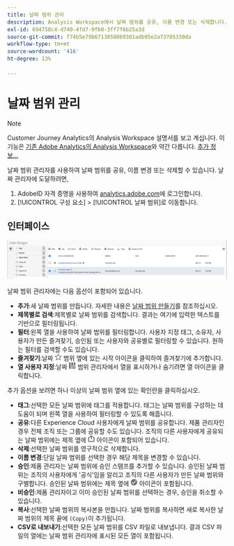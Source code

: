 ```yaml
---
title: 날짜 범위 관리
description: Analysis Workspace에서 날짜 범위를 공유, 이름 변경 또는 삭제합니다.
exl-id: 694758c4-d740-4fd7-9fb0-3ff7f6b25a3d
source-git-commit: f74b5e79b6713050869301adb95e2a73705330da
workflow-type: tm+mt
source-wordcount: '416'
ht-degree: 13%

---
```


# 날짜 범위 관리

>[!NOTE]
>
>Customer Journey Analytics의 Analysis Workspace 설명서를 보고 계십니다. 이 기능은 [기존 Adobe Analytics의 Analysis Workspace](https://experienceleague.adobe.com/docs/analytics/analyze/analysis-workspace/home.html?lang=ko-KR)와 약간 다릅니다. [추가 정보...](/help/getting-started/cja-aa.md)

날짜 범위 관리자를 사용하여 날짜 범위를 공유, 이름 변경 또는 삭제할 수 있습니다. 날짜 관리자에 도달하려면,

1. AdobeID 자격 증명을 사용하여 [analytics.adobe.com](https://analytics.adobe.com)에 로그인합니다.
1. [!UICONTROL 구성 요소] > [!UICONTROL 날짜 범위]로 이동합니다.

## 인터페이스

![UI](../assets/date-range-ui.png)

날짜 범위 관리자에는 다음 옵션이 포함되어 있습니다.

* **추가**:새 날짜 범위를 만듭니다. 자세한 내용은 [날짜 범위 만들기](create.md)를 참조하십시오.
* **제목별로 검색**:제목별로 날짜 범위를 검색합니다. 결과는 여기에 입력한 텍스트를 기반으로 필터링됩니다.
* **필터**:왼쪽 열을 사용하여 날짜 범위를 필터링합니다. 사용자 지정 태그, 소유자, 사용자가 만든 즐겨찾기, 승인됨 또는 사용자와 공유별로 필터링할 수 있습니다. 원하는 필터를 검색할 수도 있습니다.
* **즐겨찾기**:날짜  ![](../assets/star.png) 범위 옆에 있는 시작 아이콘을 클릭하여 즐겨찾기에 추가합니다.
* **열 사용자 지정**:날짜  ![](../assets/columns.png) 범위 관리자에서 열을 표시하거나 숨기려면 열 아이콘을 클릭합니다.

추가 옵션을 보려면 하나 이상의 날짜 범위 옆에 있는 확인란을 클릭하십시오.

* **태그**:선택한 모든 날짜 범위에 태그를 적용합니다. 태그는 날짜 범위를 구성하는 데 도움이 되며 왼쪽 열을 사용하여 필터링할 수 있도록 해줍니다.
* **공유**:다른 Experience Cloud 사용자에게 날짜 범위를 공유합니다. 제품 관리자인 경우 전체 조직 또는 그룹에 공유할 수도 있습니다. 조직의 다른 사용자에게 공유되는 날짜 범위에는 제목 옆에 ![공유](../assets/shared.png) 아이콘이 포함되어 있습니다.
* **삭제**:선택한 날짜 범위를 영구적으로 삭제합니다.
* **이름 변경**:단일 날짜 범위를 선택한 경우 해당 제목을 변경할 수 있습니다.
* **승인**:제품 관리자는 날짜 범위에 승인 스탬프를 추가할 수 있습니다. 승인된 날짜 범위는 조직의 사용자에게 &#39;공식&#39;임을 알리고 조직의 다른 사용자가 만든 날짜 범위와 구별합니다. 승인된 날짜 범위에는 제목 옆에 ![승인됨](../assets/approved.png) 아이콘이 포함됩니다.
* **비승인**:제품 관리자이고 이미 승인된 날짜 범위를 선택하는 경우, 승인을 취소할 수 있습니다.
* **복사**:선택한 날짜 범위의 복사본을 만듭니다. 날짜 범위를 복사하면 새로 복사한 날짜 범위의 제목 끝에 `(Copy)`이 추가됩니다.
* **CSV로 내보내기**:선택한 모든 날짜 범위를 CSV 파일로 내보냅니다. 결과 CSV 파일의 열에는 날짜 범위 관리자에 표시된 모든 열이 포함됩니다.
